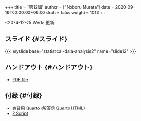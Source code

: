 +++
title = "第12講"
author = ["Noboru Murata"]
date = 2020-09-19T00:00:00+09:00
draft = false
weight = 1013
+++

<span class="timestamp-wrapper"><span class="timestamp">&lt;2024-12-25 Wed&gt; </span></span> 更新


## スライド {#スライド}

{{< myslide base="statistical-data-analysis2" name="slide12" >}}


## ハンドアウト {#ハンドアウト}

-   [PDF file](https://noboru-murata.github.io/statistical-data-analysis2/pdfs/slide12.pdf)


## 付録 {#付録}

-   実習用 [Quarto](https://raw.githubusercontent.com/noboru-murata/statistical-data-analysis2/refs/heads/master/docs/code/practice12.qmd) (解答例 [Quarto](https://raw.githubusercontent.com/noboru-murata/statistical-data-analysis2/refs/heads/master/docs/code/sample-code12.qmd) [HTML](https://noboru-murata.github.io/statistical-data-analysis2/code/sample-code12.html))
-   [R Script](https://noboru-murata.github.io/statistical-data-analysis2/code/slide12.R)

